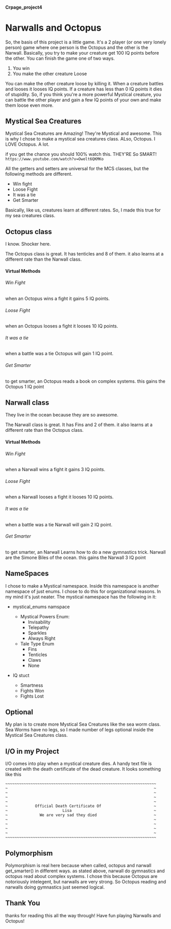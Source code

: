 #### Crpage_project4
# Narwalls and Octopus

So, the basis of this project is a little game. 
It's a 2 player (or one very lonely person) game where 
one person is the Octopus and the other is the Narwall. 
Basically, you try to make your creature get 100 IQ points
before the other. You can finish the game one of two ways. 

1. You win
2. You make the other creature Loose

You can make the other creature loose by killing it. 
When a creature battles and looses it looses IQ points. 
If a creature has less than 0 IQ points it dies of stupidity.
So, if you think you're a more powerful Mystical creature,
you can battle the other player and gain a few IQ points of your own and 
make them loose even more. 


## Mystical Sea Creatures

Mystical Sea Creatures are Amazing! They're Mystical and awesome.
This is why I chose to make a mystical sea creatures class. ALso, Octopus. I LOVE 
Octopus. A lot. 

if you get the chance you should 100% watch this. THEY'RE So SMART!
`https://www.youtube.com/watch?v=Owelt6QKMKo`

All the getters and setters are universal for the MCS classes,
but the following methods are different.

* Win fight
* Loose Fight
* It was a tie
* Get Smarter

Basically, like us, creatures learn at different rates.
So, I made this true for my sea creatures class.

## Octopus class

I know. Shocker here. 

The Octopus class is great. It has tenticles and 8 of them.
it also learns at a different rate than the Narwall class. 

#### Virtual Methods

###### Win Fight
when an Octopus wins a fight it gains 5 IQ points. 
###### Loose Fight
when an Octopus looses a fight it looses 10 IQ points.
###### It was a tie
when a battle was a tie Octopus will gain 1 IQ point.
###### Get Smarter
to get smarter, an Octopus reads a book on complex systems.
this gains the Octopus 1 IQ point 

## Narwall class

They live in the ocean because they are so awesome.

The Narwall class is great. It has Fins and 2 of them.
it also learns at a different rate than the Octopus class. 

#### Virtual Methods

###### Win Fight
when a Narwall wins a fight it gains 3 IQ points. 
###### Loose Fight
when a Narwall looses a fight it looses 10 IQ points.
###### It was a tie
when a battle was a tie Narwall will gain 2 IQ point.
###### Get Smarter
to get smarter, an Narwall Learns how to do a new gymnastics trick.
Narwall are the Simone Biles of the ocean.
this gains the Narwall 3 IQ point 

## NameSpaces
I chose to make a Mystical namespace. Inside this namespace is another 
namespace of just enums. I chose to do this for organizational reasons. In 
my mind it's just neater. 
The mystical namespace has the following in it: 

* mystical_enums namspace
     * Mystical Powers Enum:
        * Invisability
        * Telepathy
        * Sparkles
        * Always Right
     * Tale Type Enum
        * Fins
        * Tenticles
        * Claws
        * None
        
* IQ stuct
    * Smartness
    * Fights Won
    * Fights Lost

## Optional

My plan is to create more Mystical Sea Creatures like 
the sea worm class. Sea Worms have no legs, so I made 
number of legs optional inside the Mystical Sea Creatures 
class. 

## I/O in my Project

I/O comes into play when a mystical creature dies. 
A handy text file is created with the death certificate of the 
dead creature. It looks something like this 
```$xslt
~~~~~~~~~~~~~~~~~~~~~~~~~~~~~~~~~~~~~~~~~~~~~~~~~~~~~~~~~~~~~~~~~~
~                                                                ~
~                                                                ~
~                                                                ~
~                                                                ~
~            Official Death Certificate Of                       ~
~                        Lisa                                    ~
~              We are very sad they died                         ~
~                                                                ~
~                                                                ~
~                                                                ~
~                                                                ~
~~~~~~~~~~~~~~~~~~~~~~~~~~~~~~~~~~~~~~~~~~~~~~~~~~~~~~~~~~~~~~~~~~
```
## Polymorphism

Polymorphism is real here because when called, octopus and narwall
get_smarter() in different ways. 
as stated above, narwall do gymnastics and octopus read about complex 
systems. 
I chose this because Octopus are notoriously intelegent, but narwalls are very
strong. So Octopus reading and narwalls doing gymnastics just seemed logical. 


## Thank You
thanks for reading this all the way through! Have fun playing Narwalls and Octopus!